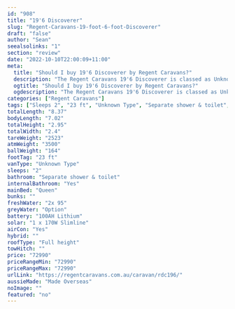```yaml
---
id: "908"
title: "19'6 Discoverer"
slug: "Regent-Caravans-19-foot-6-foot-Discoverer"
draft: "false"
author: "Sean"
seealsolinks: "1"
section: "review"
date: "2022-10-10T22:00:09+11:00"
meta:
  title: "Should I buy 19'6 Discoverer by Regent Caravans?"
  description: "The Regent Caravans 19'6 Discoverer is classed as Unknown Type, and sleeps 2 people. It is Made Overseas and comes in at 23 ft. It generally has Separate shower & toilet."
  ogtitle: "Should I buy 19'6 Discoverer by Regent Caravans?"
  ogdescription: "The Regent Caravans 19'6 Discoverer is classed as Unknown Type, and sleeps 2 people. It is Made Overseas and comes in at 23 ft. It generally has Separate shower & toilet."
categories: ["Regent Caravans"]
tags: ["Sleeps 2", "23 ft", "Unknown Type", "Separate shower & toilet", "Full height", "70 - 80k", "Made Overseas"]
totalLength: "8.37"
bodyLength: "7.02"
totalHeight: "2.95"
totalWidth: "2.4"
tareWeight: "2523"
atmWeight: "3500"
ballWeight: "164"
footTag: "23 ft"
vanType: "Unknown Type"
sleeps: "2"
bathroom: "Separate shower & toilet"
internalBathroom: "Yes"
mainBed: "Queen"
bunks: ""
freshWater: "2x 95"
greyWater: "Option"
battery: "100AH Lithium"
solar: "1 x 170W Slimline"
airCon: "Yes"
hybrid: ""
roofType: "Full height"
towHitch: ""
price: "72990"
priceRangeMin: "72990"
priceRangeMax: "72990"
urlLink: "https://regentcaravans.com.au/caravan/rdc196/"
aussieMade: "Made Overseas"
noImage: ""
featured: "no"
---
```

